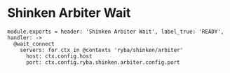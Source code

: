 
# Shinken Arbiter Wait

    module.exports = header: 'Shinken Arbiter Wait', label_true: 'READY', handler: ->
      @wait_connect
        servers: for ctx in @contexts 'ryba/shinken/arbiter'
          host: ctx.config.host
          port: ctx.config.ryba.shinken.arbiter.config.port
